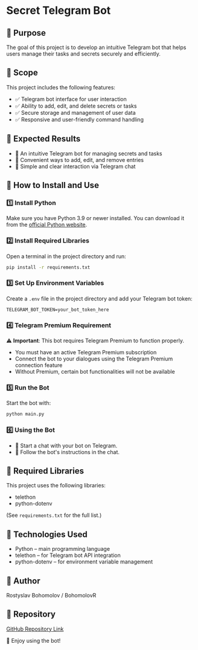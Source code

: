 # Secret Telegram Bot

## 📌 Purpose

The goal of this project is to develop an intuitive Telegram bot that helps users manage their tasks and secrets securely and efficiently.

## 📌 Scope

This project includes the following features:
- ✅ Telegram bot interface for user interaction
- ✅ Ability to add, edit, and delete secrets or tasks
- ✅ Secure storage and management of user data
- ✅ Responsive and user-friendly command handling

## 📌 Expected Results

- 🔹 An intuitive Telegram bot for managing secrets and tasks
- 🔹 Convenient ways to add, edit, and remove entries
- 🔹 Simple and clear interaction via Telegram chat

## 📌 How to Install and Use

### 1️⃣ Install Python

Make sure you have Python 3.9 or newer installed. You can download it from the [official Python website](https://www.python.org/downloads/).

### 2️⃣ Install Required Libraries

Open a terminal in the project directory and run:

```bash
pip install -r requirements.txt
```

### 3️⃣ Set Up Environment Variables

Create a `.env` file in the project directory and add your Telegram bot token:

```
TELEGRAM_BOT_TOKEN=your_bot_token_here
```

### 4️⃣ Telegram Premium Requirement

⚠️ **Important**: This bot requires Telegram Premium to function properly. 
- You must have an active Telegram Premium subscription
- Connect the bot to your dialogues using the Telegram Premium connection feature
- Without Premium, certain bot functionalities will not be available

### 5️⃣ Run the Bot

Start the bot with:

```bash
python main.py
```

### 6️⃣ Using the Bot

- 🔹 Start a chat with your bot on Telegram.
- 🔹 Follow the bot's instructions in the chat.

## 📌 Required Libraries

This project uses the following libraries:
- telethon
- python-dotenv

(See `requirements.txt` for the full list.)

## 📌 Technologies Used

- Python – main programming language
- telethon – for Telegram bot API integration
- python-dotenv – for environment variable management

## 📌 Author

Rostyslav Bohomolov / BohomolovR

## 📌 Repository

[GitHub Repository Link](https://github.com/BohomolovR/Business_bot_telegram)

🚀 Enjoy using the bot!
